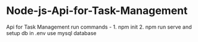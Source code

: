 # Node-js-Api-for-Task-Management
Api for Task Management
run commands - 1. npm init
               2. npm run serve
and setup db in .env
use mysql database
